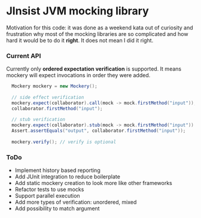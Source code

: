 # JInsist JVM mocking library

Motivation for this code: it was done as a weekend kata out of curiosity and frustration why most of the mocking
 libraries are so complicated and how hard it would be to do it **right**. It does not mean I did it right.
 
### Current API
Currently only **ordered expectation verification** is supported. It means mockery will expect invocations in order they
 were added.

```java
  Mockery mockery = new Mockery();
  
  // side effect verification
  mockery.expect(collaborator).call(mock -> mock.firstMethod("input"));
  collaborator.firstMethod("input");
  
  // stub verification
  mockery.expect(collaborator).stub(mock -> mock.firstMethod("input")).returns("output");
  Assert.assertEquals("output", collaborator.firstMethod("input"));
  
  mockery.verify(); // verify is optional

```

### ToDo
- Implement history based reporting
- Add JUnit integration to reduce boilerplate
- Add static mockery creation to look more like other frameworks
- Refactor tests to use mocks
- Support parallel execution
- Add more types of verification: unordered, mixed
- Add possibility to match argument
